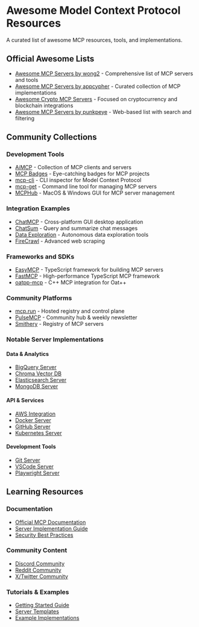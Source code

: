 # Awesome Model Context Protocol Resources

A curated list of awesome MCP resources, tools, and implementations.

## Official Awesome Lists

- [Awesome MCP Servers by wong2](https://github.com/wong2/awesome-mcp-servers) - Comprehensive list of MCP servers and tools
- [Awesome MCP Servers by appcypher](https://github.com/appcypher/awesome-mcp-servers) - Curated collection of MCP implementations
- [Awesome Crypto MCP Servers](https://github.com/badkk/awesome-crypto-mcp-servers) - Focused on cryptocurrency and blockchain integrations
- [Awesome MCP Servers by punkpeye](https://awesome-mcp.frankfiegel.com) - Web-based list with search and filtering

## Community Collections

### Development Tools
- [AiMCP](https://github.com/Hekmon/aimcp) - Collection of MCP clients and servers
- [MCP Badges](https://github.com/Ironben/mcp-badges) - Eye-catching badges for MCP projects
- [mcp-cli](https://github.com/wong2/mcp-cli) - CLI inspector for Model Context Protocol
- [mcp-get](https://github.com/mlatman/mcp-get) - Command line tool for managing MCP servers
- [MCPHub](https://github.com/Jeamee/mcphub) - MacOS & Windows GUI for MCP server management

### Integration Examples
- [ChatMCP](https://github.com/aiql/chatmcp) - Cross-platform GUI desktop application
- [ChatSum](https://github.com/mcpso/chatsum) - Query and summarize chat messages
- [Data Exploration](https://github.com/modelcontextprotocol/servers/tree/main/examples/data-exploration) - Autonomous data exploration tools
- [FireCrawl](https://github.com/modelcontextprotocol/servers/tree/main/examples/firecrawl) - Advanced web scraping

### Frameworks and SDKs
- [EasyMCP](https://github.com/easymcp/easymcp) - TypeScript framework for building MCP servers
- [FastMCP](https://github.com/fastmcp/fastmcp) - High-performance TypeScript MCP framework
- [oatpp-mcp](https://github.com/oatpp/oatpp-mcp) - C++ MCP integration for Oat++

### Community Platforms
- [mcp.run](https://mcp.run) - Hosted registry and control plane
- [PulseMCP](https://pulsemcp.com) - Community hub & weekly newsletter
- [Smithery](https://smithery.dev) - Registry of MCP servers

### Notable Server Implementations

#### Data & Analytics
- [BigQuery Server](https://github.com/LucasHild/bigquery-mcp)
- [Chroma Vector DB](https://github.com/chroma-core/chroma-mcp)
- [Elasticsearch Server](https://github.com/elastic/elasticsearch-mcp)
- [MongoDB Server](https://github.com/mongodb/mongodb-mcp)

#### API & Services
- [AWS Integration](https://github.com/aws/aws-mcp)
- [Docker Server](https://github.com/docker/docker-mcp)
- [GitHub Server](https://github.com/modelcontextprotocol/servers/tree/main/src/github)
- [Kubernetes Server](https://github.com/kubernetes/kubernetes-mcp)

#### Development Tools
- [Git Server](https://github.com/modelcontextprotocol/servers/tree/main/src/git)
- [VSCode Server](https://github.com/microsoft/vscode-mcp)
- [Playwright Server](https://github.com/microsoft/playwright-mcp)

## Learning Resources

### Documentation
- [Official MCP Documentation](https://modelcontextprotocol.io)
- [Server Implementation Guide](https://modelcontextprotocol.io/guides/server)
- [Security Best Practices](https://modelcontextprotocol.io/guides/security)

### Community Content
- [Discord Community](https://discord.gg/mcp)
- [Reddit Community](https://reddit.com/r/mcp)
- [X/Twitter Community](https://twitter.com/i/communities/mcp)

### Tutorials & Examples
- [Getting Started Guide](https://modelcontextprotocol.io/quickstart)
- [Server Templates](https://github.com/modelcontextprotocol?q=create-)
- [Example Implementations](https://github.com/modelcontextprotocol/servers/tree/main/examples)
